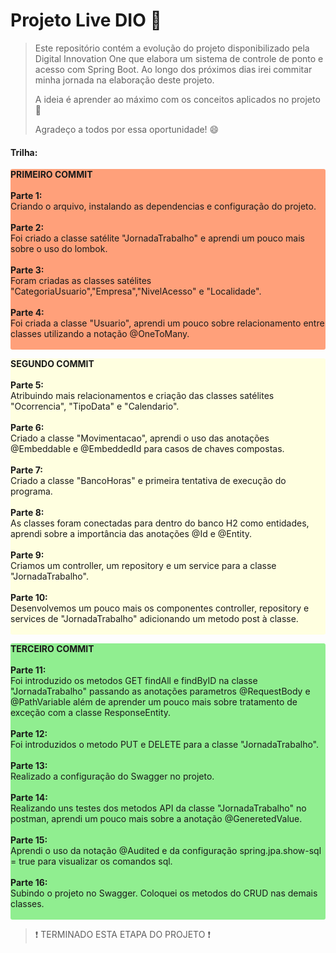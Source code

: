 # Projeto Live DIO :rocket:

> Este repositório contém a evolução do projeto disponibilizado pela Digital Innovation One que elabora um sistema de controle de ponto e acesso com Spring Boot. Ao longo dos próximos dias irei commitar minha jornada na elaboração deste projeto.
>
> A ideia é aprender ao máximo com os conceitos aplicados no projeto :muscle:
>
> Agradeço a todos por essa oportunidade! :smile:

#### Trilha:

<p style="background-color: lightsalmon; border-radius: 3px;">
<strong>PRIMEIRO COMMIT</strong><br><br>
<strong>Parte 1:</strong><br>
Criando o arquivo, instalando as dependencias e configuração do projeto.<br><br><strong>Parte 2:</strong><br>
 Foi criado a classe satélite "JornadaTrabalho" e aprendi um pouco mais sobre o uso do lombok.<br>
<br><strong>Parte 3:</strong><br>
Foram criadas as classes satélites "CategoriaUsuario","Empresa","NivelAcesso" e "Localidade".<br>
<br><strong>Parte 4:</strong><br>
 Foi criada a classe "Usuario", aprendi um pouco sobre relacionamento entre classes utilizando a notação @OneToMany.<br><br>
</p>


<p style="background-color: lightyellow; border-radius: 3px;">
<strong>SEGUNDO COMMIT</strong><br><br>
<strong>Parte 5:</strong><br>
Atribuindo mais relacionamentos e criação das classes satélites "Ocorrencia", "TipoData" e "Calendario".
<br><br><strong>Parte 6:</strong><br>
Criado a classe "Movimentacao", aprendi o uso das anotações @Embeddable e @EmbeddedId para casos de chaves compostas.<br>
<br><strong>Parte 7:</strong><br>
Criado a classe "BancoHoras" e primeira tentativa de execução do programa.<br>
<br><strong>Parte 8:</strong><br>
 As classes foram conectadas para dentro do banco H2 como entidades, aprendi sobre a importância das anotações @Id e @Entity.<br>
<br><strong>Parte 9:</strong><br>
Criamos um controller, um repository e um service para a classe "JornadaTrabalho".<br>
<br><strong>Parte 10:</strong><br>
Desenvolvemos um pouco mais os componentes controller, repository e services de "JornadaTrabalho" adicionando um metodo post à classe.
<br><br>
</p>


<p style="background-color: lightgreen; border-radius: 3px;">
<strong>TERCEIRO COMMIT</strong><br><br>
<strong>Parte 11:</strong><br>
Foi introduzido os metodos GET findAll e findByID na classe "JornadaTrabalho" passando as anotações parametros @RequestBody e @PathVariable além de aprender um pouco mais sobre tratamento de exceção com a classe ResponseEntity.
<br><br><strong>Parte 12:</strong><br>
Foi introduzidos o metodo PUT e DELETE para a classe "JornadaTrabalho".<br>
<br><strong>Parte 13:</strong><br>
Realizado a configuração do Swagger no projeto.<br>
<br><strong>Parte 14:</strong><br>
Realizando uns testes dos metodos API da classe "JornadaTrabalho" no postman, aprendi um pouco mais sobre a anotação @GeneretedValue.<br>
<br><strong>Parte 15:</strong><br>
Aprendi o uso da notação @Audited e da configuração spring.jpa.show-sql = true para visualizar os comandos sql.<br>
<br><strong>Parte 16:</strong><br>
Subindo o projeto no Swagger. Coloquei os metodos do CRUD nas demais classes.
<br><br>
</p>



> :exclamation: TERMINADO ESTA ETAPA DO PROJETO :exclamation:
